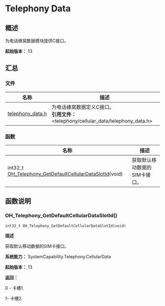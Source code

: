 # Telephony Data


## 概述

为电话蜂窝数据模块提供C接口。

**起始版本：** 13


## 汇总


### 文件

| 名称 | 描述 |
| -------- | -------- |
| [telephony_data.h](telephony__data_8h.md) | 为电话蜂窝数据定义C接口。<br>**引用文件：** \<telephony\/cellular_data\/telephony_data.h\> |

### 函数

| 名称 | 描述 |
| -------- | -------- |
| int32_t [OH_Telephony_GetDefaultCellularDataSlotId](#oh_telephony_getdefaultcellulardataslotid)(void) | 获取默认移动数据的SIM卡接口。 |

## 函数说明


### OH_Telephony_GetDefaultCellularDataSlotId()

```
int32_t OH_Telephony_GetDefaultCellularDataSlotId(void)
```

**描述**

获取默认移动数据的SIM卡接口。

**系统能力：** SystemCapability.Telephony.CellularData

**起始版本：** 13

**返回：**

0 - 卡槽1.

1- 卡槽2.